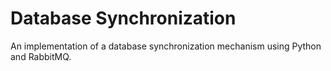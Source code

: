 # Database Synchronization

An implementation of a database synchronization mechanism using Python and RabbitMQ.
